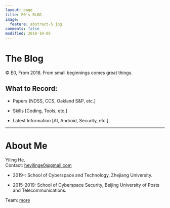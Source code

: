 ```yaml
---
layout: page
title: E0's BLOG
image:
  feature: abstract-5.jpg
comments: false
modified: 2018-10-05
---
```

# The Blog

© E0, From 2018. From small beginnings comes great things.

## What to Record:

* Papers [NDSS, CCS, Oakland S&P, etc.]

* Skills [Coding, Tools, etc.]

* Latest Information [AI, Android, Security, etc.]

---

# About Me

Yiling He. <br>
Contact: heyilinge0@gmail.com

* 2019-: School of Cyberspace and Technology, Zhejiang University.

* 2015-2019: School of Cyberspace Security, Beijing University of Posts and Telecommunications.

Team: [more](https://icsr.zju.edu.cn/)